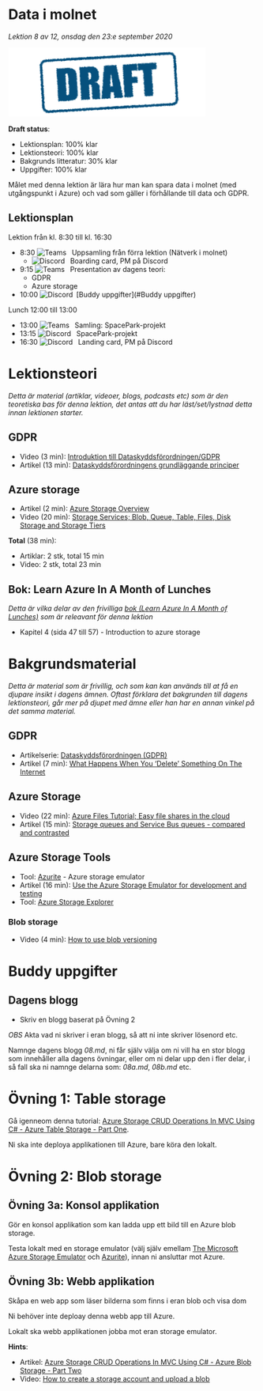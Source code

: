 # Data i molnet

*Lektion 8 av 12, onsdag den 23:e september 2020*

![Draft](/assets/images/draft.png)

**Draft status**:

* Lektionsplan: 100% klar
* Lektionsteori: 100% klar
* Bakgrunds litteratur: 30% klar
* Uppgifter: 100% klar

Målet med denna lektion är lära hur man kan spara data i molnet (med utgångspunkt i Azure) och vad som gäller i förhållande till data och GDPR.

## Lektionsplan
Lektion från kl. 8:30 till kl. 16:30

* 8:30 <img style="margin-right:0.5em;" src="C:/Github/molnapplikationer/assets/images/teams18.png"  alt="Teams"/> Uppsamling från förra lektion (Nätverk i molnet)
  * <img style="margin-right:0.5em;" src="C:/Github/molnapplikationer/assets/images/discord18.png" alt="Discord"/> Boarding card, PM på Discord
* 9:15 <img style="margin-right:0.5em;" src="C:/Github/molnapplikationer/assets/images/teams18.png"  alt="Teams"/> Presentation av dagens teori: 
  * GDPR
  * Azure storage
* 10:00 <img style="margin-right:0.5em;" src="C:/Github/molnapplikationer/assets/images/discord18.png" alt="Discord"/>[Buddy uppgifter](#Buddy uppgifter)

Lunch 12:00 till 13:00

* 13:00 <img style="margin-right:0.5em;" src="C:/Github/molnapplikationer/assets/images/teams18.png" alt="Teams"/> Samling: SpacePark-projekt
* 13:15 <img style="margin-right:0.5em;" src="C:/Github/molnapplikationer/assets/images/discord18.png" alt="Discord"/> SpacePark-projekt
* 16:30 <img style="margin-right:0.5em;" src="C:/Github/molnapplikationer/assets/images/discord18.png" alt="Discord"/> Landing card, PM på Discord

# Lektionsteori
*Detta är material (artiklar, videoer, blogs, podcasts etc) som är den teoretiska bas för denna lektion, det antas att du har läst/set/lystnad detta innan lektionen starter.*

## GDPR

* Video (3 min): [Introduktion till Dataskyddsförordningen/GDPR](https://www.youtube.com/watch?v=_xGYg33mh2U)
* Artikel (13 min): [Dataskyddsförordningens grundläggande principer](https://www.datainspektionen.se/lagar--regler/dataskyddsforordningen/grundlaggande-principer/)

## Azure storage

* Artikel (2 min): [Azure Storage Overview](https://azure.microsoft.com/en-us/product-categories/storage/)
* Video (20 min): [Storage Services; Blob, Queue, Table, Files, Disk Storage and Storage Tiers](https://www.youtube.com/watch?v=_Qlkvd4ZQuo)


**Total** (38 min):

- Artiklar: 2 stk, total 15 min
- Video: 2 stk, total 23 min

## Bok: Learn Azure In A Month of Lunches

*Detta är vilka delar av den frivilliga [bok (Learn Azure In A Month of Lunches)](info_learningmaterial.md) som är releavant för denna lektion*

* Kapitel 4 (sida 47 till 57) - Introduction to azure storage

# Bakgrundsmaterial

*Detta är material som är frivillig, och som kan kan används till at få en djupare insikt i dagens ämnen. Oftast förklara det bakgrunden till dagens lektionsteori, går mer på djupet med ämne eller han har en annan vinkel på det samma material.*

## GDPR

* Artikelserie: [Dataskyddsförordningen (GDPR)](https://www.datainspektionen.se/lagar--regler/dataskyddsforordningen/)
* Artikel (7 min): [What Happens When You ‘Delete’ Something On The Internet](https://www.techworm.net/2016/04/happens-delete-something-internet.html)

## Azure Storage

* Video (22 min): [Azure Files Tutorial; Easy file shares in the cloud](https://www.youtube.com/watch?v=BCzeb0IAy2k)
* Artikel (15 min): [Storage queues and Service Bus queues - compared and contrasted](https://docs.microsoft.com/en-us/azure/service-bus-messaging/service-bus-azure-and-service-bus-queues-compared-contrasted)

## Azure Storage Tools

* Tool: [Azurite](https://github.com/azure/azurite) - Azure storage emulator
* Artikel (16 min): [Use the Azure Storage Emulator for development and testing](https://docs.microsoft.com/en-us/azure/storage/common/storage-use-emulator)
* Tool: [Azure Storage Explorer](https://azure.microsoft.com/en-us/features/storage-explorer/)

### Blob storage

* Video (4 min): [How to use blob versioning](https://www.youtube.com/watch?v=m7e9h1gedWQ)

# Buddy uppgifter

## Dagens blogg

* Skriv en blogg baserat på Övning  2

*OBS* Akta vad ni skriver i eran blogg, så att ni inte skriver lösenord etc.

Namnge dagens blogg *08.md*, ni får själv välja om ni vill ha en stor blogg som innehåller alla dagens övningar, eller om ni delar upp den i fler delar, i så fall ska ni namnge delarna som: *08a.md*, *08b.md* etc.

# Övning 1: Table storage

Gå igenneom denna tutorial: [Azure Storage CRUD Operations In MVC Using C# - Azure Table Storage - Part One](https://www.c-sharpcorner.com/article/azure-storage-crud-operations-in-mvc-using-c-sharp-azure-table-storage-part-one/). 

Ni ska inte deploya applikationen till Azure, bare köra den lokalt.

# Övning 2: Blob storage

## Övning 3a: Konsol applikation
Gör en konsol applikation som kan ladda upp ett bild till en Azure blob storage.

Testa lokalt med en storage emulator (välj själv emellam [The Microsoft Azure Storage Emulator](https://docs.microsoft.com/en-us/azure/storage/common/storage-use-emulator?toc=/azure/storage/blobs/toc.json) och [Azurite](https://docs.microsoft.com/en-us/azure/storage/common/storage-use-azurite?toc=/azure/storage/blobs/toc.json)), innan ni ansluttar mot Azure.

## Övning 3b: Webb applikation
Skåpa en web app som läser bilderna som finns i eran blob och visa dom

Ni behöver inte deploay denna webb app till Azure.

Lokalt ska webb applikationen jobba mot eran storage emulator.

**Hints**:

* Artikel: [Azure Storage CRUD Operations In MVC Using C# - Azure Blob Storage - Part Two](https://www.c-sharpcorner.com/article/azure-storage-crud-operations-in-mvc-using-c-sharp-part-two/)
* Video: [How to create a storage account and upload a blob](https://www.youtube.com/watch?v=UJG6viKU_A8)